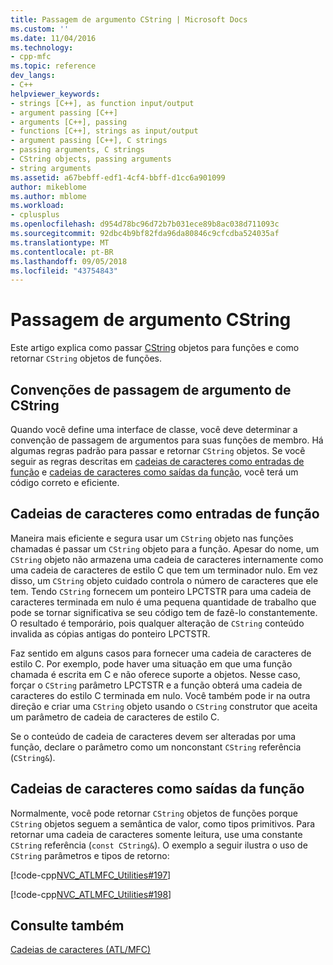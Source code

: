 ```yaml
---
title: Passagem de argumento CString | Microsoft Docs
ms.custom: ''
ms.date: 11/04/2016
ms.technology:
- cpp-mfc
ms.topic: reference
dev_langs:
- C++
helpviewer_keywords:
- strings [C++], as function input/output
- argument passing [C++]
- arguments [C++], passing
- functions [C++], strings as input/output
- argument passing [C++], C strings
- passing arguments, C strings
- CString objects, passing arguments
- string arguments
ms.assetid: a67bebff-edf1-4cf4-bbff-d1cc6a901099
author: mikeblome
ms.author: mblome
ms.workload:
- cplusplus
ms.openlocfilehash: d954d78bc96d72b7b031ece89b8ac038d711093c
ms.sourcegitcommit: 92dbc4b9bf82fda96da80846c9cfcdba524035af
ms.translationtype: MT
ms.contentlocale: pt-BR
ms.lasthandoff: 09/05/2018
ms.locfileid: "43754843"
---
```

# <a name="cstring-argument-passing"></a>Passagem de argumento CString

Este artigo explica como passar [CString](../atl-mfc-shared/reference/cstringt-class.md) objetos para funções e como retornar `CString` objetos de funções.

##  <a name="_core_cstring_argument.2d.passing_conventions"></a> Convenções de passagem de argumento de CString

Quando você define uma interface de classe, você deve determinar a convenção de passagem de argumentos para suas funções de membro. Há algumas regras padrão para passar e retornar `CString` objetos. Se você seguir as regras descritas em [cadeias de caracteres como entradas de função](#_core_strings_as_function_inputs) e [cadeias de caracteres como saídas da função](#_core_strings_as_function_outputs), você terá um código correto e eficiente.

##  <a name="_core_strings_as_function_inputs"></a> Cadeias de caracteres como entradas de função

Maneira mais eficiente e segura usar um `CString` objeto nas funções chamadas é passar um `CString` objeto para a função. Apesar do nome, um `CString` objeto não armazena uma cadeia de caracteres internamente como uma cadeia de caracteres de estilo C que tem um terminador nulo. Em vez disso, um `CString` objeto cuidado controla o número de caracteres que ele tem. Tendo `CString` fornecem um ponteiro LPCTSTR para uma cadeia de caracteres terminada em nulo é uma pequena quantidade de trabalho que pode se tornar significativa se seu código tem de fazê-lo constantemente. O resultado é temporário, pois qualquer alteração de `CString` conteúdo invalida as cópias antigas do ponteiro LPCTSTR.

Faz sentido em alguns casos para fornecer uma cadeia de caracteres de estilo C. Por exemplo, pode haver uma situação em que uma função chamada é escrita em C e não oferece suporte a objetos. Nesse caso, forçar o `CString` parâmetro LPCTSTR e a função obterá uma cadeia de caracteres do estilo C terminada em nulo. Você também pode ir na outra direção e criar uma `CString` objeto usando o `CString` construtor que aceita um parâmetro de cadeia de caracteres de estilo C.

Se o conteúdo de cadeia de caracteres devem ser alteradas por uma função, declare o parâmetro como um nonconstant `CString` referência (`CString&`).

##  <a name="_core_strings_as_function_outputs"></a> Cadeias de caracteres como saídas da função

Normalmente, você pode retornar `CString` objetos de funções porque `CString` objetos seguem a semântica de valor, como tipos primitivos. Para retornar uma cadeia de caracteres somente leitura, use uma constante `CString` referência (`const CString&`). O exemplo a seguir ilustra o uso de `CString` parâmetros e tipos de retorno:

[!code-cpp[NVC_ATLMFC_Utilities#197](../atl-mfc-shared/codesnippet/cpp/cstring-argument-passing_1.cpp)]

[!code-cpp[NVC_ATLMFC_Utilities#198](../atl-mfc-shared/codesnippet/cpp/cstring-argument-passing_2.cpp)]

## <a name="see-also"></a>Consulte também

[Cadeias de caracteres (ATL/MFC)](../atl-mfc-shared/strings-atl-mfc.md)

